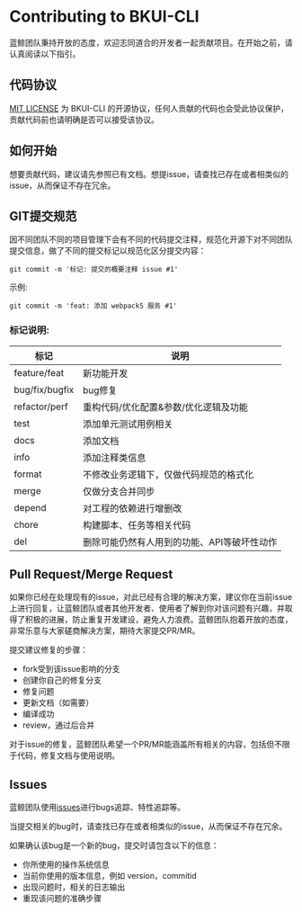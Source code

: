 # Contributing to BKUI-CLI

蓝鲸团队秉持开放的态度，欢迎志同道合的开发者一起贡献项目。在开始之前，请认真阅读以下指引。

## 代码协议

[MIT LICENSE](LICENSE.txt) 为 BKUI-CLI 的开源协议，任何人贡献的代码也会受此协议保护，贡献代码前也请明确是否可以接受该协议。

## 如何开始

想要贡献代码，建议请先参照已有文档。想提issue，请查找已存在或者相类似的 issue，从而保证不存在冗余。

## GIT提交规范

因不同团队不同的项目管理下会有不同的代码提交注释，规范化开源下对不同团队提交信息，做了不同的提交标记以规范化区分提交内容：

```
git commit -m '标记: 提交的概要注释 issue #1'
```

示例:

```shell
git commit -m 'feat: 添加 webpack5 服务 #1'
```

### 标记说明:

| 标记     | 说明                                   |
| -------- | -------------------------------------- |
| feature/feat  | 新功能开发                             |
| bug/fix/bugfix   | bug修复                                |
| refactor/perf | 重构代码/优化配置&参数/优化逻辑及功能 |
| test     | 添加单元测试用例相关                   |
| docs     | 添加文档                               |
| info     | 添加注释类信息                         |
| format   | 不修改业务逻辑下，仅做代码规范的格式化 |
| merge    | 仅做分支合并同步                       |
| depend   | 对工程的依赖进行增删改                 |
| chore    | 构建脚本、任务等相关代码                 |
| del    | 删除可能仍然有人用到的功能、API等破坏性动作               |


## Pull Request/Merge Request

如果你已经在处理现有的issue，对此已经有合理的解决方案，建议你在当前issue上进行回复，让蓝鲸团队或者其他开发者、使用者了解到你对该问题有兴趣，并取得了积极的进展，防止重复开发建设，避免人力浪费。蓝鲸团队抱着开放的态度，非常乐意与大家磋商解决方案，期待大家提交PR/MR。

提交建议修复的步骤：

* fork受到该issue影响的分支
* 创建你自己的修复分支
* 修复问题
* 更新文档（如需要）
* 编译成功
* review，通过后合并

对于issue的修复，蓝鲸团队希望一个PR/MR能涵盖所有相关的内容，包括但不限于代码，修复文档与使用说明。

## Issues

蓝鲸团队使用[issues](https://github.com/TencentBlueKing/bkui-cli/issues)进行bugs追踪、特性追踪等。

当提交相关的bug时，请查找已存在或者相类似的issue，从而保证不存在冗余。

如果确认该bug是一个新的bug，提交时请包含以下的信息：

* 你所使用的操作系统信息
* 当前你使用的版本信息，例如 version，commitid
* 出现问题时，相关的日志输出
* 重现该问题的准确步骤
